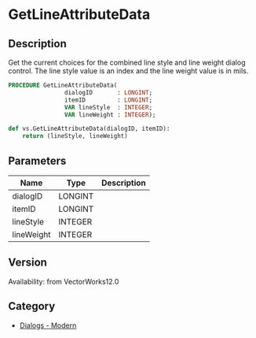 # GetLineAttributeData

## Description
Get the current choices for the combined line style and line weight dialog control.  The line style value is an index and the line weight value is in mils.

```pascal
PROCEDURE GetLineAttributeData(
				dialogID       : LONGINT;
				itemID         : LONGINT;
				VAR lineStyle  : INTEGER;
				VAR lineWeight : INTEGER);
```

```python
def vs.GetLineAttributeData(dialogID, itemID):
    return (lineStyle, lineWeight)
```

## Parameters
|Name|Type|Description|
|---|---|---|
|dialogID|LONGINT|   |
|itemID|LONGINT|   |
|lineStyle|INTEGER|   |
|lineWeight|INTEGER|   |

## Version
Availability: from VectorWorks12.0

## Category
* [Dialogs - Modern](../Categories/Dialogs%20-%20Modern.md)
